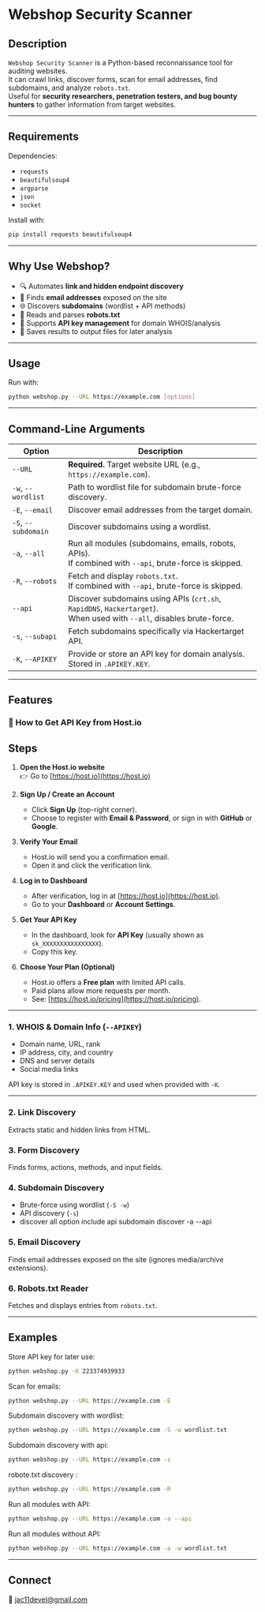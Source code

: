 # Webshop Security Scanner

## Description
`Webshop Security Scanner` is a Python-based reconnaissance tool for auditing websites.  
It can crawl links, discover forms, scan for email addresses, find subdomains, and analyze `robots.txt`.  
Useful for **security researchers, penetration testers, and bug bounty hunters** to gather information from target websites.

---

## Requirements

Dependencies:

- `requests`
- `beautifulsoup4`
- `argparse`
- `json`
- `socket`

Install with:

```bash
pip install requests beautifulsoup4
```

---

## Why Use Webshop?
- 🔍 Automates **link and hidden endpoint discovery**  
- 📨 Finds **email addresses** exposed on the site  
- 🌐 Discovers **subdomains** (wordlist + API methods)  
- 🤖 Reads and parses **robots.txt**  
- 🔑 Supports **API key management** for domain WHOIS/analysis  
- 📂 Saves results to output files for later analysis  

---

## Usage

Run with:

```bash
python webshop.py --URL https://example.com [options]
```

---

## Command-Line Arguments

| Option              | Description                                                           |
|---------------------|-----------------------------------------------------------------------|
| `--URL`             | **Required.** Target website URL (e.g., `https://example.com`).       |
| `-w`, `--wordlist`  | Path to wordlist file for subdomain brute-force discovery.            |
| `-E`, `--email`     | Discover email addresses from the target domain.                      |
| `-S`, `--subdomain` | Discover subdomains using a wordlist.                                 |
| `-a`, `--all`       | Run all modules (subdomains, emails, robots, APIs). <br>If combined with `--api`, brute-force is skipped. |
| `-R`, `--robots`    | Fetch and display `robots.txt`. <br>If combined with `--api`, brute-force is skipped. |
| `--api`             | Discover subdomains using APIs (`crt.sh`, `RapidDNS`, `Hackertarget`). <br>When used with `--all`, disables brute-force. |
| `-s`, `--subapi`    | Fetch subdomains specifically via Hackertarget API.                   |
| `-K`, `--APIKEY`    | Provide or store an API key for domain analysis. Stored in `.APIKEY.KEY`. |

---

## Features
###  🔑 How to Get API Key from Host.io

## Steps

1. **Open the Host.io website**  
   👉 Go to [https://host.io](https://host.io)

2. **Sign Up / Create an Account**  
   - Click **Sign Up** (top-right corner).  
   - Choose to register with **Email & Password**, or sign in with **GitHub** or **Google**.  

3. **Verify Your Email**  
   - Host.io will send you a confirmation email.  
   - Open it and click the verification link.  

4. **Log in to Dashboard**  
   - After verification, log in at [https://host.io](https://host.io).  
   - Go to your **Dashboard** or **Account Settings**.  

5. **Get Your API Key**  
   - In the dashboard, look for **API Key** (usually shown as `sk_XXXXXXXXXXXXXXXX`).  
   - Copy this key.  

6. **Choose Your Plan (Optional)**  
   - Host.io offers a **Free plan** with limited API calls.  
   - Paid plans allow more requests per month.  
   - See: [https://host.io/pricing](https://host.io/pricing).  

---

### 1. WHOIS & Domain Info (`--APIKEY`)
- Domain name, URL, rank  
- IP address, city, and country  
- DNS and server details  
- Social media links  

API key is stored in `.APIKEY.KEY` and used when provided with `-K`.

---

### 2. Link Discovery
Extracts static and hidden links from HTML.

### 3. Form Discovery
Finds forms, actions, methods, and input fields.

### 4. Subdomain Discovery
- Brute-force using wordlist (`-S -w`)  
- API discovery (`-s`)
- discover all option include api subdomain discover -a --api

### 5. Email Discovery
Finds email addresses exposed on the site (ignores media/archive extensions).

### 6. Robots.txt Reader
Fetches and displays entries from `robots.txt`.

---

## Examples

Store API key for later use:
```bash
python webshop.py -K 223374939933
```
Scan for emails:
```bash
python webshop.py --URL https://example.com -E
```

Subdomain discovery with wordlist:
```bash
python webshop.py --URL https://example.com -S -w wordlist.txt
```


Subdomain discovery with api:
```bash
python webshop.py --URL https://example.com -s 
```


robote.txt  discovery :
```bash
python webshop.py --URL https://example.com -R
```


Run all modules with API:
```bash
python webshop.py --URL https://example.com -a --api
```

Run all modules without API:
```bash
python webshop.py --URL https://example.com -a -w wordlist.txt
```

---

## Connect
📧 jac11devel@gmail.com
